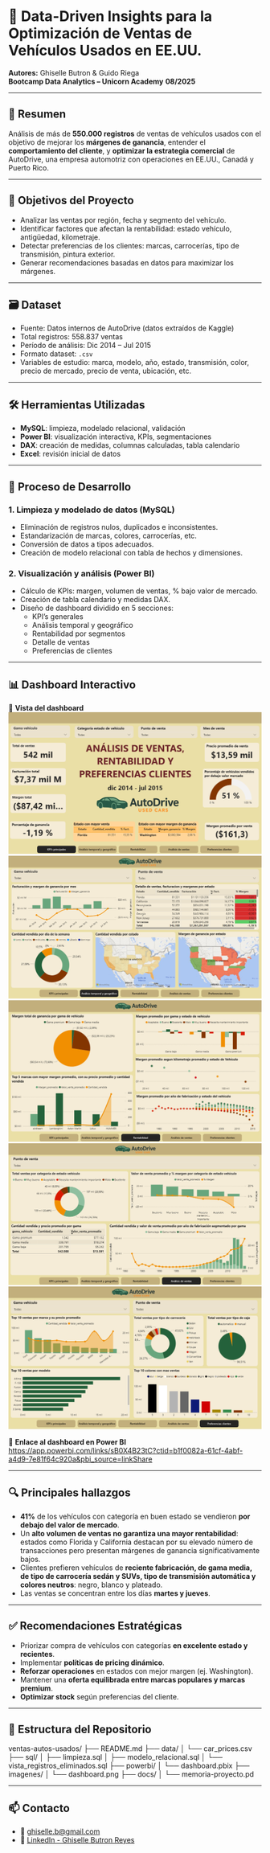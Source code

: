 # 🚗 Data-Driven Insights para la Optimización de Ventas de Vehículos Usados en EE.UU.

**Autores:** Ghiselle Butron & Guido Riega  
**Bootcamp Data Analytics – Unicorn Academy**
**08/2025**

---

## 📌 Resumen

Análisis de más de **550.000 registros** de ventas de vehículos usados con el objetivo de mejorar los **márgenes de ganancia**, entender el **comportamiento del cliente**, y **optimizar la estrategia comercial** de AutoDrive, una empresa automotriz con operaciones en EE.UU., Canadá y Puerto Rico.

---

## 🎯 Objetivos del Proyecto

- Analizar las ventas por región, fecha y segmento del vehículo.
- Identificar factores que afectan la rentabilidad: estado vehículo, antigüedad, kilometraje.
- Detectar preferencias de los clientes: marcas, carrocerías, tipo de transmisión, pintura exterior.
- Generar recomendaciones basadas en datos para maximizar los márgenes.

---

## 🗃️ Dataset

- Fuente: Datos internos de AutoDrive (datos extraídos de Kaggle)
- Total registros: 558.837 ventas
- Período de análisis: Dic 2014 – Jul 2015
- Formato dataset: `.csv`
- Variables de estudio: marca, modelo, año, estado, transmisión, color, precio de mercado, precio de venta, ubicación, etc.

---

## 🛠️ Herramientas Utilizadas

- **MySQL**: limpieza, modelado relacional, validación
- **Power BI**: visualización interactiva, KPIs, segmentaciones
- **DAX**: creación de medidas, columnas calculadas, tabla calendario
- **Excel**: revisión inicial de datos

---

## 🔄 Proceso de Desarrollo

### 1. Limpieza y modelado de datos (MySQL)
- Eliminación de registros nulos, duplicados e inconsistentes.
- Estandarización de marcas, colores, carrocerías, etc.
- Conversión de datos a tipos adecuados.
- Creación de modelo relacional con tabla de hechos y dimensiones.

### 2. Visualización y análisis (Power BI)
- Cálculo de KPIs: margen, volumen de ventas, % bajo valor de mercado.
- Creación de tabla calendario y medidas DAX.
- Diseño de dashboard dividido en 5 secciones:
  - KPI’s generales
  - Análisis temporal y geográfico
  - Rentabilidad por segmentos
  - Detalle de ventas
  - Preferencias de clientes

---

## 📊 Dashboard Interactivo

📸 **Vista del dashboard**  
![Dashboard](imagenes/dashboard.png)
![Dashboard](imagenes/dashboard2.png)
![Dashboard](imagenes/dashboard3.png)
![Dashboard](imagenes/dashboard4.png)
![Dashboard](imagenes/dashboard5.png)

🔗 **Enlace al dashboard en Power BI**
https://app.powerbi.com/links/sB0X4B23tC?ctid=b1f0082a-61cf-4abf-a4d9-7e81f64c920a&pbi_source=linkShare

---

## 🔍 Principales hallazgos

- **41%** de los vehículos con categoría en buen estado se vendieron **por debajo del valor de mercado**.
- Un **alto volumen de ventas no garantiza una mayor rentabilidad**: estados como Florida y California destacan por su elevado número de transacciones pero presentan márgenes de ganancia significativamente bajos.
- Clientes prefieren vehículos de **reciente fabricación, de gama media, de tipo de carrocería sedán y SUVs, tipo de transmisión automática y colores neutros**: negro, blanco y plateado.
- Las ventas se concentran entre los días **martes y jueves**.

---

## ✅ Recomendaciones Estratégicas

- Priorizar compra de vehículos con categorías **en excelente estado y recientes**.
- Implementar **políticas de pricing dinámico**.
- **Reforzar operaciones** en estados con mejor margen (ej. Washington).
- Mantener una **oferta equilibrada entre marcas populares y marcas premium**.
- **Optimizar stock** según preferencias del cliente.

---

## 📂 Estructura del Repositorio
ventas-autos-usados/
├── README.md
├── data/
│ └── car_prices.csv
├── sql/
│ ├── limpieza.sql
│ ├── modelo_relacional.sql
│ └── vista_registros_eliminados.sql
├── powerbi/
│ └── dashboard.pbix
├── imagenes/
│ └── dashboard.png
├── docs/
│ └── memoria-proyecto.pd

---

## 📫 Contacto

- 📧 ghiselle.b@gmail.com  
- 🔗 [LinkedIn - Ghiselle Butron Reyes](https://www.linkedin.com/in/ghiselle-butron-reyes/)  

